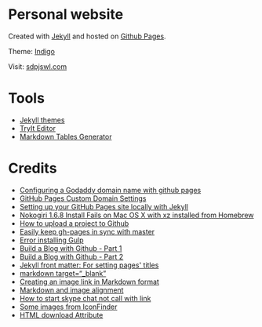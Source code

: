 # Personal website

Created with [Jekyll](https://github.com/jekyll/jekyll) and hosted on [Github Pages](https://pages.github.com).

Theme: [Indigo](https://github.com/sergiokopplin/indigo)

Visit: [sdpjswl.com](https://sdpjswl.com)

# Tools

* [Jekyll themes](http://themes.jekyllrc.org)
* [TryIt Editor](http://www.w3schools.com/svg/tryit.asp?filename=trysvg_path2)
* [Markdown Tables Generator](http://www.tablesgenerator.com/markdown_tables)

# Credits

* [Configuring a Godaddy domain name with github pages](http://andrewsturges.com/blog/jekyll/tutorial/2014/11/06/github-and-godaddy.html)
* [GitHub Pages Custom Domain Settings](http://stackoverflow.com/a/30836844)
* [Setting up your GitHub Pages site locally with Jekyll](https://help.github.com/articles/setting-up-your-github-pages-site-locally-with-jekyll/)
* [Nokogiri 1.6.8 Install Fails on Mac OS X with xz installed from Homebrew](https://github.com/sparklemotion/nokogiri/issues/1483)
* [How to upload a project to Github](http://stackoverflow.com/a/12800042)
* [Easily keep gh-pages in sync with master](http://lea.verou.me/2011/10/easily-keep-gh-pages-in-sync-with-master)
* [Error installing Gulp](http://stackoverflow.com/a/30675174)
* [Build a Blog with Github - Part 1](http://artiannaswamy.com/build-a-github-blog-part-1)
* [Build a Blog with Github - Part 2](http://artiannaswamy.com/build-a-github-blog-part-2)
* [Jekyll front matter: For setting pages' titles](https://jekyllrb.com/docs/frontmatter)
* [markdown target=“_blank”](http://stackoverflow.com/a/4705645)
* [Creating an image link in Markdown format](http://meta.stackexchange.com/a/38917)
* [Markdown and image alignment](http://stackoverflow.com/a/255182)
* [How to start skype chat not call with link](http://stackoverflow.com/a/2841708)
* [Some images from IconFinder](https://www.iconfinder.com)
* [HTML download Attribute](http://www.w3schools.com/tags/att_a_download.asp)

